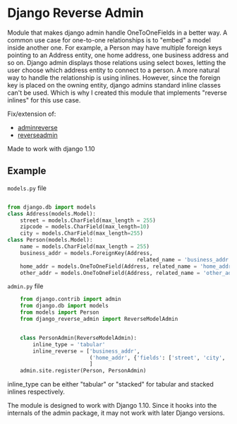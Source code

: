 # Django Reverse Admin

Module that makes django admin handle OneToOneFields in a better way.
A common use case for one-to-one relationships is to "embed" a model
inside another one. For example, a Person may have multiple foreign
keys pointing to an Address entity, one home address, one business
address and so on. Django admin displays those relations using select
boxes, letting the user choose which address entity to connect to a
person. A more natural way to handle the relationship is using
inlines. However, since the foreign key is placed on the owning
entity, django admins standard inline classes can't be used. Which is
why I created this module that implements "reverse inlines" for this
use case.

Fix/extension of:
* [adminreverse](https://github.com/rpkilby/django-reverse-admin)
* [reverseadmin](http://djangosnippets.org/snippets/2032/)

Made to work with django 1.10

## Example

`models.py` file
```py

from django.db import models
class Address(models.Model):
    street = models.CharField(max_length = 255)
    zipcode = models.CharField(max_length=10)
    city = models.CharField(max_length=255)
class Person(models.Model):
    name = models.CharField(max_length = 255)
    business_addr = models.ForeignKey(Address,
                                         related_name = 'business_addr')
    home_addr = models.OneToOneField(Address, related_name = 'home_addr')
    other_addr = models.OneToOneField(Address, related_name = 'other_addr')
```

`admin.py` file
```py
    from django.contrib import admin
    from django.db import models
    from models import Person
    from django_reverse_admin import ReverseModelAdmin


    class PersonAdmin(ReverseModelAdmin):
        inline_type = 'tabular'
        inline_reverse = ['business_addr',
                          ('home_addr', {'fields': ['street', 'city', 'state', 'zip']}),
                          ]
    admin.site.register(Person, PersonAdmin)
```

inline_type can be either "tabular" or "stacked" for tabular and
stacked inlines respectively.

The module is designed to work with Django 1.10. Since it hooks into
the internals of the admin package, it may not work with later Django
versions.
